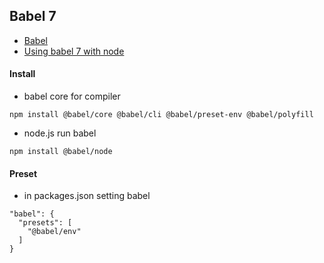 ## Babel 7

+ [Babel](https://babeljs.io/docs/en/)
+ [Using babel 7 with node](https://hackernoon.com/using-babel-7-with-node-7e401bc28b04)

#### Install

+ babel core for compiler
```
npm install @babel/core @babel/cli @babel/preset-env @babel/polyfill
```

+ node.js run babel
```
npm install @babel/node
```

#### Preset

+ in packages.json setting babel

```
"babel": {
  "presets": [
    "@babel/env"
  ]
}
```
